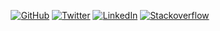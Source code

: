 <p align="center">
	<a href="https://github.com/dexhunter"><img src="https://img.shields.io/github/followers/dexhunter.svg?label=GitHub&style=social" alt="GitHub"></a>
	<a href="https://twitter.com/dixingxu"><img src="https://img.shields.io/twitter/follow/dixingxu?label=Twitter&style=social" alt="Twitter"></a>
	<a href="https://www.linkedin.com/in/dex-xu"><img src="https://img.shields.io/badge/LinkedIn--_.svg?style=social&logo=linkedin" alt="LinkedIn"></a>
	<!--<a href="https://github.com/sponsors/dexhunter"><img src="" alt="GitHub Sponsors"></a>-->
	<a href="https://stackoverflow.com/users/3253000/dexhunter"><img src="https://img.shields.io/stackexchange/stackoverflow/r/3253000" alt="Stackoverflow"></a>	
	
</p>
